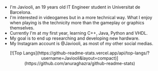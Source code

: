 - I'm Javiooli, an 19 years old IT Engineer student in Universitat de Barcelona.
- I'm interested in videogames but in a more technical way. What I enjoy when playing is the technicity more than the gameplay or graphics themselves.
- Currently I'm at my first year, learning C++, Java, Python and VHDL.
- My goal is to end up researching and developing new hardware.
- My Instagram account is @Javiooli, as most of my other social medias.


<div align="center">
  [![Top Langs](https://github-readme-stats.vercel.app/api/top-langs/?username=Javiooli&layout=compact)](https://github.com/anuraghazra/github-readme-stats)
</div>
